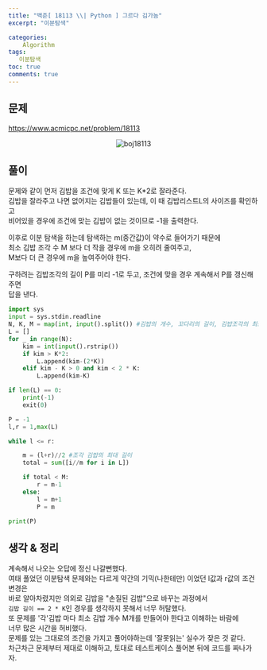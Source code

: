 ```yaml
---
title: "백준[ 18113 \\| Python ] 그르다 김가놈"
excerpt: "이분탐색"

categories:
    Algorithm
tags:
   이분탐색
toc: true
comments: true
---
```

## 문제  
<https://www.acmicpc.net/problem/18113>
<p align = "center"><img alt = "boj18113" src = "../../assets/images/boj/18113.png"></p>

## 풀이

문제와 같이 먼저 김밥을 조건에 맞게 K 또는 K*2로 잘라준다.  
김밥을 잘라주고 나면 없어지는 김밥들이 있는데, 이 때 김밥리스트L의 사이즈를 확인하고  
비어있을 경우에 조건에 맞는 김밥이 없는 것이므로 -1을 출력한다.  
  
이후로 이분 탐색을 하는데 탐색하는 m(중간값)이 약수로 들어가기 때문에  
최소 김밥 조각 수 M 보다 더 작을 경우에 m을 오히려 줄여주고,  
M보다 더 큰 경우에 m을 높여주어야 한다.  

구하려는 김밥조각의 길이 P를 미리 -1로 두고, 조건에 맞을 경우 계속해서 P를 갱신해주면  
답을 낸다.  

```python
import sys
input = sys.stdin.readline
N, K, M = map(int, input().split()) #김밥의 개수, 꼬다리의 길이, 김밥조각의 최소개수
L = []
for _ in range(N):
    kim = int(input().rstrip())
    if kim > K*2:
        L.append(kim-(2*K))
    elif kim - K > 0 and kim < 2 * K:
        L.append(kim-K)

if len(L) == 0:
    print(-1)
    exit(0)

P = -1
l,r = 1,max(L)

while l <= r:

    m = (l+r)//2 #조각 김밥의 최대 길이
    total = sum([i//m for i in L])

    if total < M:
        r = m-1
    else:
        l = m+1
        P = m

print(P)
```  
## 생각 & 정리  
계속해서 나오는 오답에 정신 나갈뻔했다.  
여태 풀었던 이분탐색 문제와는 다르게 약간의 기믹(나한테만) 이었던 l값과 r값의 조건 변경은  
바로 알아차렸지만 의외로 김밥을 "손질된 김밥"으로 바꾸는 과정에서  
`김밥 길이 == 2 * K`인 경우를 생각하지 못해서 너무 허탈했다.  
또 문제를 '각'김밥 마다 최소 김밥 개수 M개를 만들어야 한다고 이해하는 바람에  
너무 많은 시간을 허비했다.  
문제를 있는 그대로의 조건을 가지고 풀어야하는데 '잘못읽는' 실수가 잦은 것 같다.  
차근차근 문제부터 제대로 이해하고, 토대로 테스트케이스 풀어본 뒤에 코드를 짜나가자.

